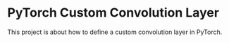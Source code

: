 # PyTorch Custom Convolution Layer
This project is about how to define a custom convolution layer in PyTorch.
